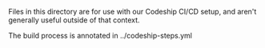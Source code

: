 Files in this directory are for use with our Codeship CI/CD setup,
and aren't generally useful outside of that context.


The build process is annotated in ../codeship-steps.yml